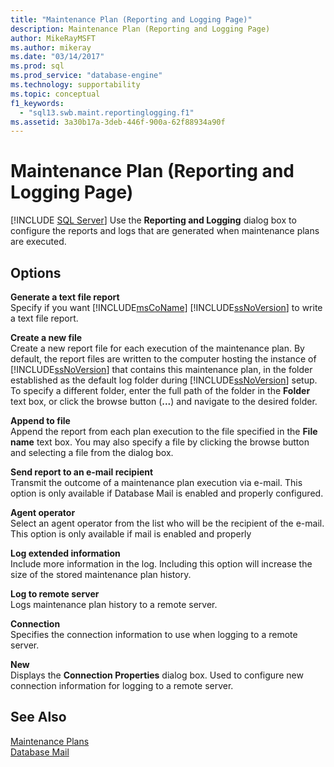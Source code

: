 ```yaml
---
title: "Maintenance Plan (Reporting and Logging Page)"
description: Maintenance Plan (Reporting and Logging Page)
author: MikeRayMSFT
ms.author: mikeray
ms.date: "03/14/2017"
ms.prod: sql
ms.prod_service: "database-engine"
ms.technology: supportability
ms.topic: conceptual
f1_keywords:
  - "sql13.swb.maint.reportinglogging.f1"
ms.assetid: 3a30b17a-3deb-446f-900a-62f88934a90f
---
```

# Maintenance Plan (Reporting and Logging Page)
 [!INCLUDE [SQL Server](../../includes/applies-to-version/sqlserver.md)]
  Use the **Reporting and Logging** dialog box to configure the reports and logs that are generated when maintenance plans are executed.  
  
## Options  
 **Generate a text file report**  
 Specify if you want [!INCLUDE[msCoName](../../includes/msconame-md.md)] [!INCLUDE[ssNoVersion](../../includes/ssnoversion-md.md)] to write a text file report.  
  
 **Create a new file**  
 Create a new report file for each execution of the maintenance plan. By default, the report files are written to the computer hosting the instance of [!INCLUDE[ssNoVersion](../../includes/ssnoversion-md.md)] that contains this maintenance plan, in the folder established as the default log folder during [!INCLUDE[ssNoVersion](../../includes/ssnoversion-md.md)] setup. To specify a different folder, enter the full path of the folder in the **Folder** text box, or click the browse button (**...**) and navigate to the desired folder.  
  
 **Append to file**  
 Append the report from each plan execution to the file specified in the **File name** text box. You may also specify a file by clicking the browse button and selecting a file from the dialog box.  
  
 **Send report to an e-mail recipient**  
 Transmit the outcome of a maintenance plan execution via e-mail. This option is only available if Database Mail is enabled and properly configured.  
  
 **Agent operator**  
 Select an agent operator from the list who will be the recipient of the e-mail. This option is only available if mail is enabled and properly  
  
 **Log extended information**  
 Include more information in the log. Including this option will increase the size of the stored maintenance plan history.  
  
 **Log to remote server**  
 Logs maintenance plan history to a remote server.  
  
 **Connection**  
 Specifies the connection information to use when logging to a remote server.  
  
 **New**  
 Displays the **Connection Properties** dialog box. Used to configure new connection information for logging to a remote server.  
  
## See Also  
 [Maintenance Plans](../../relational-databases/maintenance-plans/maintenance-plans.md)   
 [Database Mail](../../relational-databases/database-mail/database-mail.md)  
  
  
